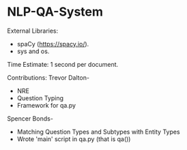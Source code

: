 # NLP-QA-System

External Libraries:
* spaCy (https://spacy.io/).
* sys and os.

Time Estimate:
1 second per document.

Contributions:
Trevor Dalton-
* NRE
* Question Typing
* Framework for qa.py

Spencer Bonds-
* Matching Question Types and Subtypes with Entity Types
* Wrote 'main' script in qa.py (that is qa())
